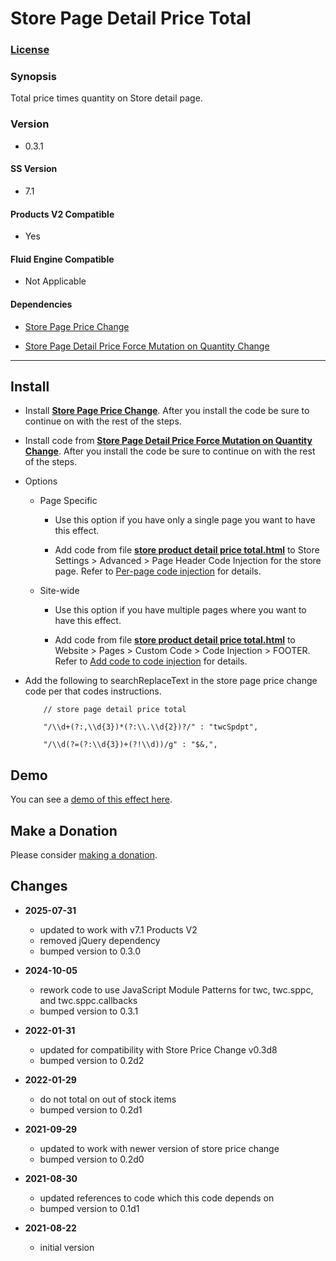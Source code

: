 # Store Page Detail Price Total

### [License][1]

### Synopsis

Total price times quantity on Store detail page.

### Version

  * 0.3.1

#### SS Version

  * 7.1

#### Products V2 Compatible

  * Yes

#### Fluid Engine Compatible

  * Not Applicable

#### Dependencies

  * [Store Page Price Change][2]
  
  * [Store Page Detail Price Force Mutation on Quantity Change][3]

---

## Install

* Install **[Store Page Price Change][4]**. After you install the code be sure
  to continue on with the rest of the steps.
  
* Install code from **[Store Page Detail Price Force Mutation on Quantity
  Change][5]**. After you install the code be sure to continue on with the rest
  of the steps.
  
* Options

  * Page Specific
  
    * Use this option if you have only a single page you want to have this
      effect.
      
    * Add code from file **[store product detail price total.html][6]** to
      Store Settings > Advanced > Page Header Code Injection for the store page.
      Refer to [Per-page code injection][7] for details.
      
  * Site-wide
  
    * Use this option if you have multiple pages where you want to have this
      effect.
      
    * Add code from file **[store product detail price total.html][6]** to
      Website > Pages > Custom Code > Code Injection > FOOTER. Refer to [Add
      code to code injection][8] for details.
      
* Add the following to searchReplaceText in the store page price change code per
  that codes instructions.
  
  ```
      // store page detail price total
      
      "/\\d+(?:,\\d{3})*(?:\\.\\d{2})?/" : "twcSpdpt",
      
      "/\\d(?=(?:\\d{3})+(?!\\d))/g" : "$&,",
    ```

## Demo

You can see a [demo of this effect here][9].

## Make a Donation

Please consider [making a donation][10].

## Changes

* **2025-07-31**

  * updated to work with v7.1 Products V2
  * removed jQuery dependency
  * bumped version to 0.3.0
  
* **2024-10-05**

  * rework code to use JavaScript Module Patterns for twc, twc.sppc, and
    twc.sppc.callbacks
  * bumped version to 0.3.1
  
* **2022-01-31**

  * updated for compatibility with Store Price Change v0.3d8
  * bumped version to 0.2d2
  
* **2022-01-29**

  * do not total on out of stock items
  * bumped version to 0.2d1
  
* **2021-09-29**

  * updated to work with newer version of store price change
  * bumped version to 0.2d0
  
* **2021-08-30**

  * updated references to code which this code depends on
  * bumped version to 0.1d1
  
* **2021-08-22**

  * initial version

[1]: https://github.com/tomsWebConsulting/twcsl/blob/main/LICENSE.txt#L1
[2]: https://github.com/tomsWebConsulting/twcsl/tree/main/Page/Store/Store%20Page%20Price%20Change
[3]: https://github.com/tomsWebConsulting/twcsl/tree/main/v7.1/Page/Store/Detail/Store%20Page%20Detail%20Price%20Force%20Mutation%20on%20Quantity%20Change
[4]: https://github.com/tomsWebConsulting/twcsl/tree/main/Page/Store/Store%20Page%20Price%20Change#store-page-price-change
[5]: https://github.com/tomsWebConsulting/twcsl/tree/main/v7.1/Page/Store/Detail/Store%20Page%20Detail%20Price%20Force%20Mutation%20on%20Quantity%20Change#store-page-detail-price-force-mutation-on-quantity-change
[6]: store%20page%20detail%20price%20total.html#L1
[7]: https://support.squarespace.com/hc/en-us/articles/205815908-Using-code-injection#toc-per-page-code-injection
[8]: https://support.squarespace.com/hc/en-us/articles/205815908-Using-code-injection#toc-add-code-to-code-injection
[9]: https://toms-web-consulting-demos.squarespace.com/store/p/spring-pickle-mix?password=twcdemos
[10]: https://github.com/tomsWebConsulting/twcsl#make-a-donation
